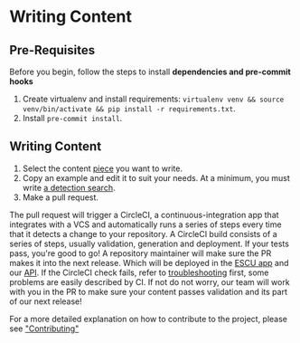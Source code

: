 # Writing Content

## Pre-Requisites 
Before you begin, follow the steps to install **dependencies and pre-commit hooks** 
1. Create virtualenv and install requirements: `virtualenv venv && source venv/bin/activate && pip install -r requirements.txt`.
2. Install `pre-commit install`.

## Writing Content
1. Select the content [piece](https://github.com/splunk/security-content/wiki/Content-Structure) you want to write. 
2. Copy an example and edit it to suit your needs. At a minimum, you must write [a detection search](https://github.com/splunk/security-content/tree/develop/detections).
3. Make a pull request. 

The pull request will trigger a CircleCI, a continuous-integration app that integrates with a VCS and automatically runs a series of steps every time that it detects a change to your repository. A CircleCI build consists of a series of steps, usually validation, generation and deployment. If your tests pass, you're good to go! A repository maintainer will make sure the PR makes it into the next release. Which will be deployed in the [ESCU app](https://splunkbase.splunk.com/app/3449/) and our [API](https://docs.splunkresearch.com/?version=latest). If the CircleCI check fails, refer to [troubleshooting](https://github.com/splunk/security-content/wiki/Troubleshooting) first, some problems are easily described by CI. If not do not worry, our team will work with you in the PR to make sure your content passes validation and its part of our next release! 

For a more detailed explanation on how to contribute to the project, please see ["Contributing"](https://github.com/splunk/security-content/wiki/Contributing-to-the-Project)